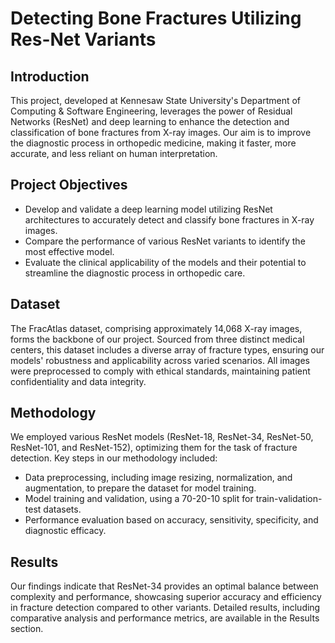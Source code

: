 # Detecting Bone Fractures Utilizing Res-Net Variants

## Introduction

This project, developed at Kennesaw State University's Department of Computing & Software Engineering, leverages the power of Residual Networks (ResNet) and deep learning to enhance the detection and classification of bone fractures from X-ray images. Our aim is to improve the diagnostic process in orthopedic medicine, making it faster, more accurate, and less reliant on human interpretation.

## Project Objectives

  - Develop and validate a deep learning model utilizing ResNet architectures to accurately detect and classify bone fractures in X-ray images.
  - Compare the performance of various ResNet variants to identify the most effective model.
  - Evaluate the clinical applicability of the models and their potential to streamline the diagnostic process in orthopedic care.

## Dataset

The FracAtlas dataset, comprising approximately 14,068 X-ray images, forms the backbone of our project. Sourced from three distinct medical centers, this dataset includes a diverse array of fracture types, ensuring our models' robustness and applicability across varied scenarios. All images were preprocessed to comply with ethical standards, maintaining patient confidentiality and data integrity.

## Methodology

We employed various ResNet models (ResNet-18, ResNet-34, ResNet-50, ResNet-101, and ResNet-152), optimizing them for the task of fracture detection. Key steps in our methodology included:

  - Data preprocessing, including image resizing, normalization, and augmentation, to prepare the dataset for model training.
  - Model training and validation, using a 70-20-10 split for train-validation-test datasets.
  - Performance evaluation based on accuracy, sensitivity, specificity, and diagnostic efficacy.

## Results

Our findings indicate that ResNet-34 provides an optimal balance between complexity and performance, showcasing superior accuracy and efficiency in fracture detection compared to other variants. Detailed results, including comparative analysis and performance metrics, are available in the Results section.
